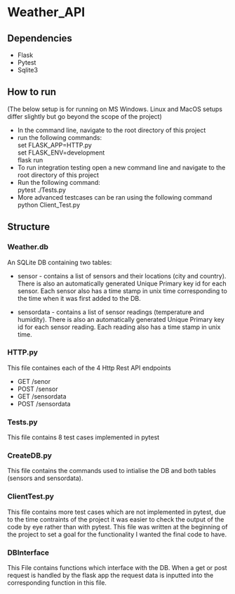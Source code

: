 # Weather_API
## Dependencies
* Flask
* Pytest
* Sqlite3

## How to run
(The below setup is for running on MS Windows. Linux and MacOS setups differ slightly but go beyond the scope of the project)
* In the command line, navigate to the root directory of this project
* run the following commands:
    <br/>set FLASK_APP=HTTP.py
    <br/>set FLASK_ENV=development
    <br/>flask run
 * To run integration testing open a new command line and navigate to the root directory of this project
 * Run the following command:
    <br/>pytest ./Tests.py
 * More advanced testcases can be ran using the following command
    <br/>python Client_Test.py

## Structure
### Weather.db
An SQLite DB containing two tables:
* sensor - contains a list of sensors and their locations (city and country). There is also an automatically generated Unique Primary key id for each sensor. Each sensor also has a time stamp in unix time corresponding to the time when it was first added to the DB.

* sensordata - contains a list of sensor readings (temperature and humidity). There is also an automatically generated Unique Primary key id for each sensor reading. Each reading also has a time stamp in unix time.

### HTTP.py
This file containes each of the 4 Http Rest API endpoints 
* GET /senor
* POST /sensor
* GET /sensordata
* POST /sensordata

### Tests.py
This file contains 8 test cases implemented in pytest

### CreateDB.py
This file contains the commands used to intialise the DB and both tables (sensors and sensordata).

### ClientTest.py
This file contains more test cases which are not implemented in pytest, due to the time contraints of the project it was easier to check the output of the code by eye rather than with pytest. This file was written at the beginning of the project to set a goal for the functionality I wanted the final code to have.

### DBInterface
This File contains functions which interface with the DB. When a get or post request is handled by the flask app the request data is inputted into the corresponding function in this file. 
